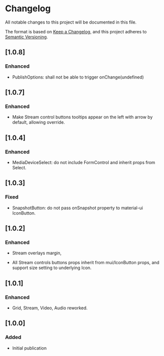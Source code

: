 # Changelog

All notable changes to this project will be documented in this file.

The format is based on [Keep a Changelog](https://keepachangelog.com/en/1.0.0/),
and this project adheres to [Semantic Versioning](https://semver.org/spec/v2.0.0.html).

## [1.0.8]

### Enhanced

- PublishOptions: shall not be able to trigger onChange(undefined)

## [1.0.7]

### Enhanced

- Make Stream control buttons tooltips appear on the left with arrow by default, allowing override.

## [1.0.4]

### Enhanced

- MediaDeviceSelect: do not include FormControl and inherit props from Select.

## [1.0.3]

### Fixed

- SnapshotButton: do not pass onSnapshot property to material-ui IconButton.

## [1.0.2]

### Enhanced

- Stream overlays margin,

- All Stream controls buttons props inherit from mui/IconButton props, and support size setting to underlying Icon.

## [1.0.1]

### Enhanced

- Grid, Stream, Video, Audio reworked.

## [1.0.0]

### Added

- Initial publication
